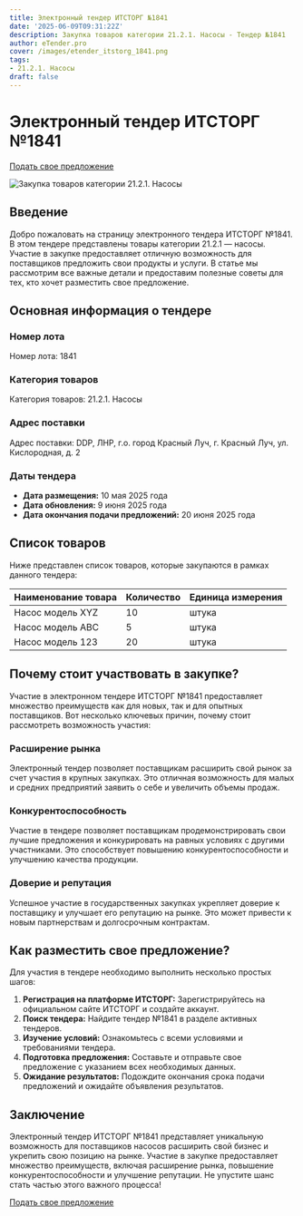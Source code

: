```yaml
---
title: Электронный тендер ИТСТОРГ №1841
date: '2025-06-09T09:31:22Z'
description: Закупка товаров категории 21.2.1. Насосы - Тендер №1841
author: eTender.pro
cover: /images/etender_itstorg_1841.png
tags:
- 21.2.1. Насосы
draft: false
---
```

# Электронный тендер ИТСТОРГ №1841

[Подать свое предложение](https://itstorg.ru/tender-1841?utm_source=etender)

![Закупка товаров категории 21.2.1. Насосы](/images/etender_itstorg_1841.png)

## Введение

Добро пожаловать на страницу электронного тендера ИТСТОРГ №1841. В этом тендере представлены товары категории 21.2.1 — насосы. Участие в закупке предоставляет отличную возможность для поставщиков предложить свои продукты и услуги. В статье мы рассмотрим все важные детали и предоставим полезные советы для тех, кто хочет разместить свое предложение.

## Основная информация о тендере

### Номер лота

Номер лота: 1841

### Категория товаров

Категория товаров: 21.2.1. Насосы

### Адрес поставки

Адрес поставки: DDP, ЛНР, г.о. город Красный Луч, г. Красный Луч, ул. Кислородная, д. 2

### Даты тендера

- **Дата размещения:** 10 мая 2025 года
- **Дата обновления:** 9 июня 2025 года
- **Дата окончания подачи предложений:** 20 июня 2025 года

## Список товаров

Ниже представлен список товаров, которые закупаются в рамках данного тендера:

| Наименование товара | Количество | Единица измерения |
|----------------------|------------|--------------------|
| Насос модель XYZ      | 10         | штука              |
| Насос модель ABC      | 5          | штука              |
| Насос модель 123      | 20         | штука              |

## Почему стоит участвовать в закупке?

Участие в электронном тендере ИТСТОРГ №1841 предоставляет множество преимуществ как для новых, так и для опытных поставщиков. Вот несколько ключевых причин, почему стоит рассмотреть возможность участия:

### Расширение рынка

Электронный тендер позволяет поставщикам расширить свой рынок за счет участия в крупных закупках. Это отличная возможность для малых и средних предприятий заявить о себе и увеличить объемы продаж.

### Конкурентоспособность

Участие в тендере позволяет поставщикам продемонстрировать свои лучшие предложения и конкурировать на равных условиях с другими участниками. Это способствует повышению конкурентоспособности и улучшению качества продукции.

### Доверие и репутация

Успешное участие в государственных закупках укрепляет доверие к поставщику и улучшает его репутацию на рынке. Это может привести к новым партнерствам и долгосрочным контрактам.

## Как разместить свое предложение?

Для участия в тендере необходимо выполнить несколько простых шагов:

1. **Регистрация на платформе ИТСТОРГ:** Зарегистрируйтесь на официальном сайте ИТСТОРГ и создайте аккаунт.
2. **Поиск тендера:** Найдите тендер №1841 в разделе активных тендеров.
3. **Изучение условий:** Ознакомьтесь с всеми условиями и требованиями тендера.
4. **Подготовка предложения:** Составьте и отправьте свое предложение с указанием всех необходимых данных.
5. **Ожидание результатов:** Подождите окончания срока подачи предложений и ожидайте объявления результатов.

## Заключение

Электронный тендер ИТСТОРГ №1841 представляет уникальную возможность для поставщиков насосов расширить свой бизнес и укрепить свою позицию на рынке. Участие в закупке предоставляет множество преимуществ, включая расширение рынка, повышение конкурентоспособности и улучшение репутации. Не упустите шанс стать частью этого важного процесса!

[Подать свое предложение](https://itstorg.ru/tender-1841?utm_source=etender)